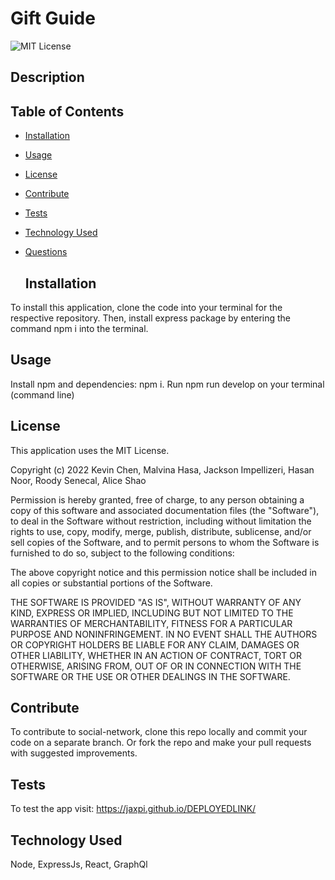 # Gift Guide

![MIT License](https://img.shields.io/badge/License-MIT-yellow.svg "MIT badge")

  ## Description



  ## Table of Contents

- [Installation](#installation)
- [Usage](#usage)
- [License](#license)
- [Contribute](#contribute)
- [Tests](#tests)
- [Technology Used](#technology-used)
- [Questions](#questions)

  ## Installation

To install this application, clone the code into your terminal for the respective repository. Then, install express package by entering the command npm i into the terminal. 

  ## Usage

Install npm and dependencies: npm i.
Run npm run develop on your terminal (command line)

  ## License

This application uses the MIT License.

Copyright (c) 2022 Kevin Chen, Malvina Hasa, Jackson Impellizeri, Hasan Noor, Roody Senecal, Alice Shao

Permission is hereby granted, free of charge, to any person obtaining a copy
of this software and associated documentation files (the "Software"), to deal
in the Software without restriction, including without limitation the rights
to use, copy, modify, merge, publish, distribute, sublicense, and/or sell
copies of the Software, and to permit persons to whom the Software is
furnished to do so, subject to the following conditions:

The above copyright notice and this permission notice shall be included in all
copies or substantial portions of the Software.

THE SOFTWARE IS PROVIDED "AS IS", WITHOUT WARRANTY OF ANY KIND, EXPRESS OR
IMPLIED, INCLUDING BUT NOT LIMITED TO THE WARRANTIES OF MERCHANTABILITY,
FITNESS FOR A PARTICULAR PURPOSE AND NONINFRINGEMENT. IN NO EVENT SHALL THE
AUTHORS OR COPYRIGHT HOLDERS BE LIABLE FOR ANY CLAIM, DAMAGES OR OTHER
LIABILITY, WHETHER IN AN ACTION OF CONTRACT, TORT OR OTHERWISE, ARISING FROM,
OUT OF OR IN CONNECTION WITH THE SOFTWARE OR THE USE OR OTHER DEALINGS IN THE
SOFTWARE.

  ## Contribute

To contribute to social-network, clone this repo locally and commit your code on a separate branch. Or fork the repo and make your pull requests with suggested improvements.

  ## Tests

To test the app visit: https://jaxpi.github.io/DEPLOYEDLINK/

  ## Technology Used

Node, ExpressJs, React, GraphQl